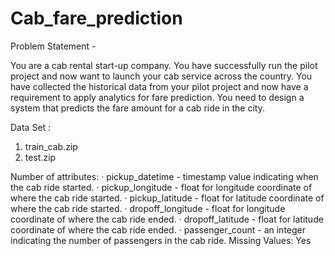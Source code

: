 # Cab_fare_prediction
Problem Statement -

You are a cab rental start-up company. You have successfully run the pilot project and now want to launch your cab service across the country. You have collected the historical data from your pilot project and now have a requirement to apply analytics for fare prediction. You need to design a system that predicts the fare amount for a cab ride in the city.

Data Set :
1. train_cab.zip
2. test.zip

Number of attributes: · pickup_datetime - timestamp value indicating when the cab ride started. · pickup_longitude - float for longitude coordinate of where the cab ride started. · pickup_latitude - float for latitude coordinate of where the cab ride started. · dropoff_longitude - float for longitude coordinate of where the cab ride ended. · dropoff_latitude - float for latitude coordinate of where the cab ride ended. · passenger_count - an integer indicating the number of passengers in the cab ride. Missing Values: Yes
